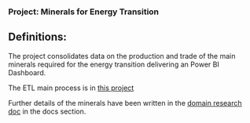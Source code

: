 ### Project: Minerals for Energy Transition

## Definitions:
The project consolidates data on the production and trade of the main minerals required for the energy transition delivering an Power BI Dashboard.

The ETL main process is in [this project](https://github.com/zapallo-droid-ca/2023.Minerals-ETL)

Further details of the minerals have been written in the [domain research doc](https://github.com/zapallo-droid-ca/2023.Minerals-ETL/blob/main/docs/domain_research/domain_research.md) in the docs section.




